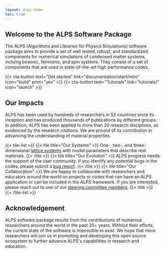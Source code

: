 ```yaml
---
layout: alps-home
toc: true
---
```



<div class="flexBox" >
<div class="leftX">

## Welcome to the ALPS Software Package

The ALPS (Algorithms and Libraries for Physics Simulations) software package aims to provide a set of well tested, robust, and standardized components for numerical simulations of condensed matter systems, incluing bosonic, fermionic, and spin systems. They consist of a set of components that are used in state-of-the-art high performance codes.

<div class="cta-buttons" style="text-align:left;width:100%;">
{{< cta-button text="Get started" link="documentation/start/intro" icon="build"  prim="yes" >}}
{{< cta-button text="Tutorials" link="tutorials/" icon="launch" >}}
</div>
</div>
<div class="rightX" >
<img class="logoX" />
</div>

</div>

## Our Impacts
ALPS has been used by hundreds of researchers in 52 countries since its inception and has produced thousands of publications by different groups. In addition, ALPS has been applied to more than 20 research disciplines, as evidenced by the research citations. We are pround of its contribution in advancing the understanding of material properties.

{{< tile-list >}}
  {{< tile title="Our Systems" >}}
  One-, two-, and three-dimensional [lattice systems](about/sys) with model parameters that describe real materials.
  {{< /tile >}}
  {{< tile title="Our Evolution" >}}
  ALPS progress needs the support of the user community. If you identify any potential bugs in the codes, please submit a [bug report](https://github.com/ALPSim/ALPS/issues).
  {{< /tile >}}
  {{< tile title="Our Collaboration" >}}
  We are happy to collaborate with researchers and educators around the world on projects or codes that can have an ALPS application or can be included in the ALPS framework. If you are interested, please reach out to one of our [steering committee members](govern#alps-community-steering-committee).
  {{< /tile >}}
{{< /tile-list >}}

## Acknowledgement
ALPS software package results from the contributions of numerous researchers around the world in the past 20+ years. Without their efforts, the current state of the software is impossible to exist. We hope that more researchers will join us in promoting and developing this open source ecosystem to further advance ALPS's capabilities in research and education. 


